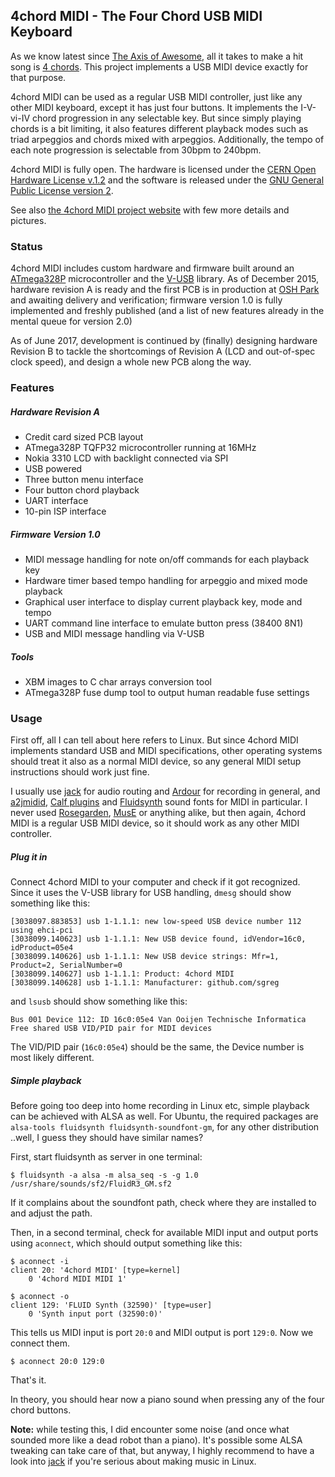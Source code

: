 ## 4chord MIDI - The Four Chord USB MIDI Keyboard

As we know latest since [The Axis of Awesome](https://en.wikipedia.org/wiki/The_Axis_of_Awesome), all it takes to make a hit song is [4 chords](https://www.youtube.com/watch?v=5pidokakU4I).
This project implements a USB MIDI device exactly for that purpose.

4chord MIDI can be used as a regular USB MIDI controller, just like any other MIDI keyboard, except it has just four buttons. It implements the I-V-vi-IV chord progression in any selectable key.
But since simply playing chords is a bit limiting, it also features different playback modes such as triad arpeggios and chords mixed with arpeggios. 
Additionally, the tempo of each note progression is selectable from 30bpm to 240bpm.

4chord MIDI is fully open. The hardware is licensed under the [CERN Open Hardware License v.1.2](http://www.ohwr.org/projects/cernohl/wiki) and the software is released under the [GNU General Public License version 2](http://www.gnu.org/licenses/old-licenses/gpl-2.0.en.html).

See also [the 4chord MIDI project website](http://sgreg.fi/projects/4chord-midi) with few more details and pictures.


### Status

4chord MIDI includes custom hardware and firmware built around an [ATmega328P](http://www.atmel.com/devices/atmega328p.aspx) microcontroller and the [V-USB](https://www.obdev.at/products/vusb/index.html) library.
As of December 2015, hardware revision A is ready and the first PCB is in production at [OSH Park](https://oshpark.com/) and awaiting delivery and verification; firmware version 1.0 is fully implemented and freshly published (and a list of new features already in the mental queue for version 2.0)

As of June 2017, development is continued by (finally) designing hardware Revision B to tackle the shortcomings of Revision A (LCD and out-of-spec clock speed), and design a whole new PCB along the way.


### Features

##### Hardware Revision A
* Credit card sized PCB layout
* ATmega328P TQFP32 microcontroller running at 16MHz
* Nokia 3310 LCD with backlight connected via SPI
* USB powered
* Three button menu interface
* Four button chord playback
* UART interface
* 10-pin ISP interface


##### Firmware Version 1.0
* MIDI message handling for note on/off commands for each playback key
* Hardware timer based tempo handling for arpeggio and mixed mode playback
* Graphical user interface to display current playback key, mode and tempo
* UART command line interface to emulate button press (38400 8N1)
* USB and MIDI message handling via V-USB

##### Tools
* XBM images to C char arrays conversion tool
* ATmega328P fuse dump tool to output human readable fuse settings


### Usage

First off, all I can tell about here refers to Linux. But since 4chord MIDI implements standard USB and MIDI specifications, other operating systems should treat it also as a normal MIDI device, so any general MIDI setup
instructions should work just fine.

I usually use [jack](http://www.jackaudio.org/) for audio routing and [Ardour](http://ardour.org/) for recording in general, and [a2jmidid](http://manual.ardour.org/setting-up-your-system/setting-up-midi/midi-on-linux/),
[Calf plugins](http://calf-studio-gear.org/) and [Fluidsynth](http://www.fluidsynth.org/) sound fonts for MIDI in particular. I never used [Rosegarden](http://www.rosegardenmusic.com/), [MusE](http://muse-sequencer.org/)
or anything alike, but then again, 4chord MIDI is a regular USB MIDI device, so it should work as any other MIDI controller.

##### Plug it in

Connect 4chord MIDI to your computer and check if it got recognized. Since it uses the V-USB library for USB handling, `dmesg` should show something like this:
```
[3038097.883853] usb 1-1.1.1: new low-speed USB device number 112 using ehci-pci
[3038099.140623] usb 1-1.1.1: New USB device found, idVendor=16c0, idProduct=05e4
[3038099.140626] usb 1-1.1.1: New USB device strings: Mfr=1, Product=2, SerialNumber=0
[3038099.140627] usb 1-1.1.1: Product: 4chord MIDI
[3038099.140628] usb 1-1.1.1: Manufacturer: github.com/sgreg
```
and `lsusb` should show something like this:
```
Bus 001 Device 112: ID 16c0:05e4 Van Ooijen Technische Informatica Free shared USB VID/PID pair for MIDI devices
```
The VID/PID pair (`16c0:05e4`) should be the same, the Device number is most likely different.

##### Simple playback

Before going too deep into home recording in Linux etc, simple playback can be achieved with ALSA as well.
For Ubuntu, the required packages are `alsa-tools fluidsynth fluidsynth-soundfont-gm`, for any other distribution ..well, I guess they should have similar names?

First, start fluidsynth as server in one terminal:

```
$ fluidsynth -a alsa -m alsa_seq -s -g 1.0 /usr/share/sounds/sf2/FluidR3_GM.sf2
```
If it complains about the soundfont path, check where they are installed to and adjust the path.

Then, in a second terminal, check for available MIDI input and output ports using `aconnect`, which should output something like this:

```
$ aconnect -i
client 20: '4chord MIDI' [type=kernel]
    0 '4chord MIDI MIDI 1'

$ aconnect -o
client 129: 'FLUID Synth (32590)' [type=user]
    0 'Synth input port (32590:0)'
```

This tells us MIDI input is port `20:0` and MIDI output is port `129:0`. Now we connect them.

```
$ aconnect 20:0 129:0
```

That's it.

In theory, you should hear now a piano sound when pressing any of the four chord buttons.

**Note:** while testing this, I did encounter some noise (and once what sounded more like a dead robot than a piano). It's possible some ALSA tweaking can take care of that, but anyway, I highly recommend to have a look into
[jack](http://www.jackaudio.org/) if you're serious about making music in Linux.


